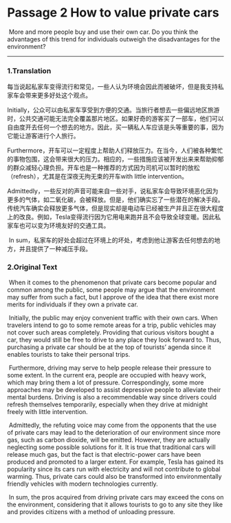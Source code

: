 # Passage 2  How to value private cars

​	More and more people buy and use their own car. Do you think the advantages of this trend for individuals outweigh the disadvantages for the environment?

---

### 1.Translation

​	每当说起私家车变得流行和常见，一些人认为环境会因此而被破坏，但是我支持私家车会带来更多好处这个观点。

​	Initially，公众可以由私家车享受到方便的交通。当旅行者想去一些偏远地区旅游时，公共交通可能无法完全覆盖那片地区。如果好奇的游客买了一部车，他们可以自由度开去任何一个想去的地方。因此，买一辆私人车应该是头等重要的事，因为它能让游客进行个人旅行。

​	Furthermore，开车可以一定程度上帮助人们释放压力。在当今，人们被各种繁忙的事物包围，这会带来很大的压力。相应的，一些措施应该被开发出来来帮助抑郁的群众减轻心理负担。开车也是一种推荐的方式因为司机可以暂时的放松（refresh），尤其是在深夜无拘无束的开车with little intervention。

​	Admittedly，一些反对的声音可能来自一些对手，说私家车会导致环境恶化因为更多的气体，如二氧化碳，会被释放。但是，他们确实忘了一些潜在的解决手段。传统汽车确实会释放更多气体，但是现实却是电动车已经被生产并且正在很大程度上的改良。例如，Tesla变得流行因为它用电来跑并且不会导致全球变暖。因此私家车也可以变为环境友好的交通工具。

​	In sum，私家车的好处会超过在环境上的坏处，考虑到他让游客去任何想去的地方，并且提供了一种减压手段。



### 2.Original Text

​	When it comes to the phenomenon that private cars become popular and common among the public, some people may argue that the environment may suffer from such a fact, but I approve of the idea that there exist more merits for individuals if they own a private car.

​	Initially, the public may enjoy convenient traffic with their own cars. When travelers intend to go to some remote areas for a trip, public vehicles may not cover such areas completely. Providing that curious visitors bought a car, they would still be free to drive to any place they look forward to. Thus, purchasing a private car should be at the top of tourists’ agenda since it enables tourists to take their personal trips.

​	Furthermore, driving may serve to help people release their pressure to some extent. In the current era, people are occupied with heavy work, which may bring them a lot of pressure. Correspondingly, some more approaches may be developed to assist depressive people to alleviate their mental burdens. Driving is also a recommendable way since drivers could refresh themselves temporarily, especially when they drive at midnight freely with little intervention.

​	Admittedly, the refuting voice may come from the opponents that the use of private cars may lead to the deterioration of our environment since more gas, such as carbon dioxide, will be emitted. However, they are actually neglecting some possible solutions for it. It is true that traditional cars will release much gas, but the fact is that electric-power cars have been produced and promoted to a larger extent. For example, Tesla has gained its popularity since its cars run with electricity and will not contribute to global warming. Thus, private cars could also be transformed into environmentally friendly vehicles with modern technologies currently.

​	In sum, the pros acquired from driving private cars may exceed the cons on the environment, considering that it allows tourists to go to any site they like and provides citizens with a method of unloading pressure.